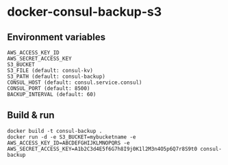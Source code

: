 # docker-consul-backup-s3

## Environment variables

    AWS_ACCESS_KEY_ID
    AWS_SECRET_ACCESS_KEY
    S3_BUCKET
    S3_FILE (default: consul-kv)
    S3_PATH (default: consul-backup)
    CONSUL_HOST (default: consul.service.consul)
    CONSUL_PORT (default: 8500)
    BACKUP_INTERVAL (default: 60)

## Build & run

    docker build -t consul-backup .
    docker run -d -e S3_BUCKET=mybucketname -e AWS_ACCESS_KEY_ID=ABCDEFGHIJKLMNOPQRS -e AWS_SECRET_ACCESS_KEY=A1b2C3d4E5f6G7h8I9j0K1l2M3n4O5p6Q7r8S9t0 consul-backup


